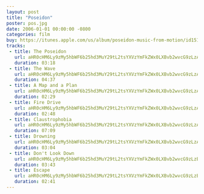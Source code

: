 ```yaml
---
layout: post
title: "Poseidon"
poster: pos.jpg
date: 2006-01-01 00:00:00 -0800
categories: film
buy: https://itunes.apple.com/us/album/poseidon-music-from-motion/id151910191?ign-mpt=uo%3D4
tracks:
 - title: The Poseidon
   url: aHR0cHM6Ly9zMy5hbWF6b25hd3MuY29tL2tsYXVzYmFkZWx0LXBvb2wvcG9zLzA0IFRoZSBQb3NlaWRvbi5tcDM=
   duration: 03:18
 - title: The Wave
   url: aHR0cHM6Ly9zMy5hbWF6b25hd3MuY29tL2tsYXVzYmFkZWx0LXBvb2wvcG9zLzA1IFRoZSBXYXZlLm1wMw==
   duration: 04:37
 - title: A Map and a Plan
   url: aHR0cHM6Ly9zMy5hbWF6b25hd3MuY29tL2tsYXVzYmFkZWx0LXBvb2wvcG9zLzA2IEEgTWFwIGFuZCBhIFBsYW4ubXAz
   duration: 02:29
 - title: Fire Drive
   url: aHR0cHM6Ly9zMy5hbWF6b25hd3MuY29tL2tsYXVzYmFkZWx0LXBvb2wvcG9zLzA3IEZpcmUgRHJpdmUubXAz
   duration: 02:48
 - title: Claustrophobia
   url: aHR0cHM6Ly9zMy5hbWF6b25hd3MuY29tL2tsYXVzYmFkZWx0LXBvb2wvcG9zLzA4IENsYXVzdHJvcGhvYmlhLm1wMw==
   duration: 07:09
 - title: Drowning
   url: aHR0cHM6Ly9zMy5hbWF6b25hd3MuY29tL2tsYXVzYmFkZWx0LXBvb2wvcG9zLzA5IERyb3duaW5nLm1wMw==
   duration: 03:04
 - title: Don't Look Down
   url: aHR0cHM6Ly9zMy5hbWF6b25hd3MuY29tL2tsYXVzYmFkZWx0LXBvb2wvcG9zLzEwIERvbid0IExvb2sgRG93bi5tcDM=
   duration: 03:43
 - title: Escape
   url: aHR0cHM6Ly9zMy5hbWF6b25hd3MuY29tL2tsYXVzYmFkZWx0LXBvb2wvcG9zLzExIEVzY2FwZS5tcDM=
   duration: 02:41
---
```

